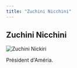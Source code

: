 ```yaml
---
title: "Zuchini Nicchini"
---
```


Zuchini Nicchini
----------------


![Zuchini Nickiri](/images/stories/saga/gnoreconguista/persos/zuchini-nickiri.png)


Président d'Améria.

